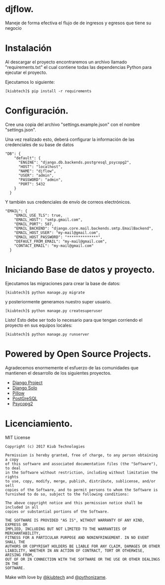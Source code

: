 # djflow.

Maneje de forma efectiva el flujo de de ingresos y egresos que tiene su negocio

# Instalación

Al descargar el proyecto encontraremos un archivo llamado "requirements.txt" el cual contiene todas las dependencias Python para ejecutar el proyecto. 

Ejecutamos lo siguiente: 

    [kiubtech]$ pip install -r requirements


# Configuración.

Cree una copia del archivo "settings.example.json" con el nombre "settings.json".

Una vez realizado esto, deberá configurar la información de las credenciales de su base de datos

    "DB": {
        "default": {
          "ENGINE": "django.db.backends.postgresql_psycopg2",
          "HOST": "localhost",
          "NAME": "djflow",
          "USER": "admin",
          "PASSWORD": "admin",
          "PORT": 5432
        }
      }


Y también sus credenciales de envío de correos electrónicos. 

    "EMAIL": {
        "EMAIL_USE_TLS": true,
        "EMAIL_HOST": "smtp.gmail.com",
        "EMAIL_PORT": 587,
        "EMAIL_BACKEND": "django.core.mail.backends.smtp.EmailBackend",
        "EMAIL_HOST_USER": "my-mail@gmail.com",
        "EMAIL_HOST_PASSWORD": "**************",
        "DEFAULT_FROM_EMAIL": "my-mail@gmail.com",
        "CONTACT_EMAIL": "my-mail@gmail.com"
      }

# Iniciando Base de datos y proyecto.

Ejecutamos las migraciones para crear la base de datos: 

    [kiubtech]$ python manage.py migrate


y posteriormente generamos nuestro super usuario. 

    [kiubtech]$ python manage.py createsuperuser


Listo! Esto debe ser todo lo necesario para que tengan corriendo el proyecto en sus equipos locales: 

    [kiubtech]$ python manage.py runserver

# Powered by Open Source Projects. 

Agradecemos enormemente el esfuerzo de las comunidades que mantienen el desarrollo de los siguientes proyectos.

- [Django Project](https://www.djangoproject.com)
- [Django Solo](https://github.com/lazybird/django-solo)
- [Pillow](https://github.com/python-pillow/Pillow)
- [PostGreSQL](https://www.postgresql.org/)
- [Psycopg2](https://github.com/psycopg/psycopg2)


# Licenciamiento.

MIT License

    Copyright (c) 2017 Kiub Technologies
    
    Permission is hereby granted, free of charge, to any person obtaining a copy
    of this software and associated documentation files (the "Software"), to deal
    in the Software without restriction, including without limitation the rights
    to use, copy, modify, merge, publish, distribute, sublicense, and/or sell
    copies of the Software, and to permit persons to whom the Software is
    furnished to do so, subject to the following conditions:
    
    The above copyright notice and this permission notice shall be included in all
    copies or substantial portions of the Software.
    
    THE SOFTWARE IS PROVIDED "AS IS", WITHOUT WARRANTY OF ANY KIND, EXPRESS OR
    IMPLIED, INCLUDING BUT NOT LIMITED TO THE WARRANTIES OF MERCHANTABILITY,
    FITNESS FOR A PARTICULAR PURPOSE AND NONINFRINGEMENT. IN NO EVENT SHALL THE
    AUTHORS OR COPYRIGHT HOLDERS BE LIABLE FOR ANY CLAIM, DAMAGES OR OTHER
    LIABILITY, WHETHER IN AN ACTION OF CONTRACT, TORT OR OTHERWISE, ARISING FROM,
    OUT OF OR IN CONNECTION WITH THE SOFTWARE OR THE USE OR OTHER DEALINGS IN THE
    SOFTWARE.



Make with love by [@kiubtech](https://twitter.com/kiubtech) and [@pythonizame](https://twitter.com/pythonizame).


